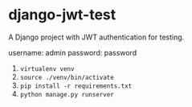 # django-jwt-test

A Django project with JWT authentication for testing.

username: admin
password: password

1. `virtualenv venv`
1. `source ./venv/bin/activate`
1. `pip install -r requirements.txt`
1. `python manage.py runserver`